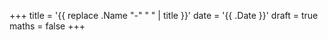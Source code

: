 +++
title = '{{ replace .Name "-" " " | title }}'
date = '{{ .Date }}'
draft = true
maths = false
+++
